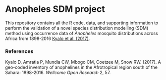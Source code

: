 # Anopheles SDM project

This repository contains all the R code, data, and supporting information to perform the validation of a novel species distribution modelling (SDM) method using occurrence data of *Anopheles* mosquito distributions across Africa from 1898-2016 [Kyalo et al. (2017)](https://wellcomeopenresearch.org/articles/2-57/v1).

### References 

Kyalo D, Amratia P, Mundia CW, Mbogo CM, Coetzee M, Snow RW. (2017). A geo-coded inventory of anophelines in the Afrotropical region south of the Sahara: 1898-2016. *Wellcome Open Research* 2, 57. 